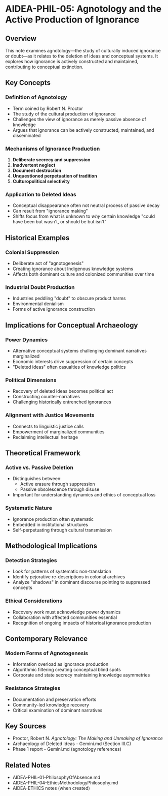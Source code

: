 # AIDEA-PHIL-05: Agnotology and the Active Production of Ignorance

## Overview
This note examines agnotology—the study of culturally induced ignorance or doubt—as it relates to the deletion of ideas and conceptual systems. It explores how ignorance is actively constructed and maintained, contributing to conceptual extinction.

## Key Concepts

### Definition of Agnotology
- Term coined by Robert N. Proctor
- The study of the cultural production of ignorance
- Challenges the view of ignorance as merely passive absence of knowledge
- Argues that ignorance can be actively constructed, maintained, and disseminated

### Mechanisms of Ignorance Production
1. **Deliberate secrecy and suppression**
2. **Inadvertent neglect**
3. **Document destruction**
4. **Unquestioned perpetuation of tradition**
5. **Culturopolitical selectivity**

### Application to Deleted Ideas
- Conceptual disappearance often not neutral process of passive decay
- Can result from "ignorance making"
- Shifts focus from what is unknown to *why* certain knowledge "could have been but wasn't, or should be but isn't"

## Historical Examples

### Colonial Suppression
- Deliberate act of "agnotogenesis"
- Creating ignorance about Indigenous knowledge systems
- Affects both dominant culture and colonized communities over time

### Industrial Doubt Production
- Industries peddling "doubt" to obscure product harms
- Environmental denialism
- Forms of active ignorance construction

## Implications for Conceptual Archaeology

### Power Dynamics
- Alternative conceptual systems challenging dominant narratives marginalized
- Economic interests drive suppression of certain concepts
- "Deleted ideas" often casualties of knowledge politics

### Political Dimensions
- Recovery of deleted ideas becomes political act
- Constructing counter-narratives
- Challenging historically entrenched ignorances

### Alignment with Justice Movements
- Connects to linguistic justice calls
- Empowerment of marginalized communities
- Reclaiming intellectual heritage

## Theoretical Framework

### Active vs. Passive Deletion
- Distinguishes between:
  - Active erasure through suppression
  - Passive obsolescence through disuse
- Important for understanding dynamics and ethics of conceptual loss

### Systematic Nature
- Ignorance production often systematic
- Embedded in institutional structures
- Self-perpetuating through cultural transmission

## Methodological Implications

### Detection Strategies
- Look for patterns of systematic non-translation
- Identify pejorative re-descriptions in colonial archives
- Analyze "shadows" in dominant discourse pointing to suppressed concepts

### Ethical Considerations
- Recovery work must acknowledge power dynamics
- Collaboration with affected communities essential
- Recognition of ongoing impacts of historical ignorance production

## Contemporary Relevance

### Modern Forms of Agnotogenesis
- Information overload as ignorance production
- Algorithmic filtering creating conceptual blind spots
- Corporate and state secrecy maintaining knowledge asymmetries

### Resistance Strategies
- Documentation and preservation efforts
- Community-led knowledge recovery
- Critical examination of dominant narratives

## Key Sources
- Proctor, Robert N. *Agnotology: The Making and Unmaking of Ignorance*
- Archaeology of Deleted Ideas - Gemini.md (Section III.C)
- Phase 1 report - Gemini.md (agnotology references)

## Related Notes
- AIDEA-PHIL-01-PhilosophyOfAbsence.md
- AIDEA-PHIL-04-EthicsMethodologyPhilosophy.md
- AIDEA-ETHICS notes (when created)